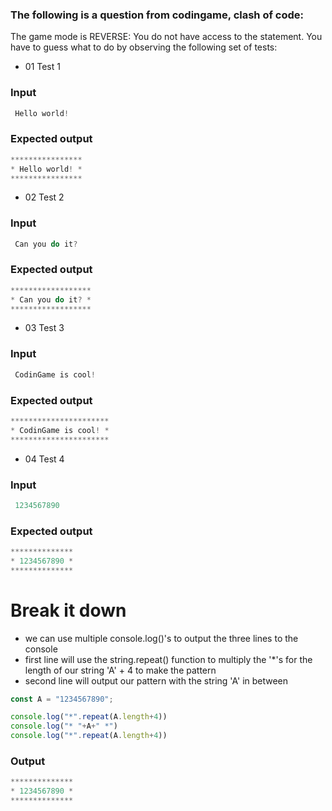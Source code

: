 [category]: <> (Coding)
[date]: <> (2023/04/05)
[title]: <> (Codingame Question 15)

### The following is a question from codingame, clash of code:

 The game mode is REVERSE: You do not have access to the statement. You have to guess what to do by observing the following set of tests:

- 01 Test 1

### Input

```javascript
 Hello world!
 ```

### Expected output
 
 ```javascript
 ****************
 * Hello world! *
 ****************
  ```

- 02 Test 2

### Input

```javascript
 Can you do it?
 ```
### Expected output
 
 ```javascript
 ******************
 * Can you do it? *
 ******************
 ```

- 03 Test 3

### Input

```javascript
 CodinGame is cool!
 ```

### Expected output
 
 ```javascript
 **********************
 * CodinGame is cool! *
 **********************
 ```

- 04 Test 4

### Input

```javascript
 1234567890
 ```
### Expected output

 ```javascript
 **************
 * 1234567890 *
 **************
```
# Break it down
- we can use multiple console.log()'s to output the three lines to the console
- first line will use the string.repeat() function to multiply the '*'s for the length of our string 'A' + 4 to make the pattern
- second line will output our pattern with the string 'A' in between

```javascript
const A = "1234567890";

console.log("*".repeat(A.length+4))
console.log("* "+A+" *")
console.log("*".repeat(A.length+4))
```

### Output

 ```javascript
 **************
 * 1234567890 *
 **************
```